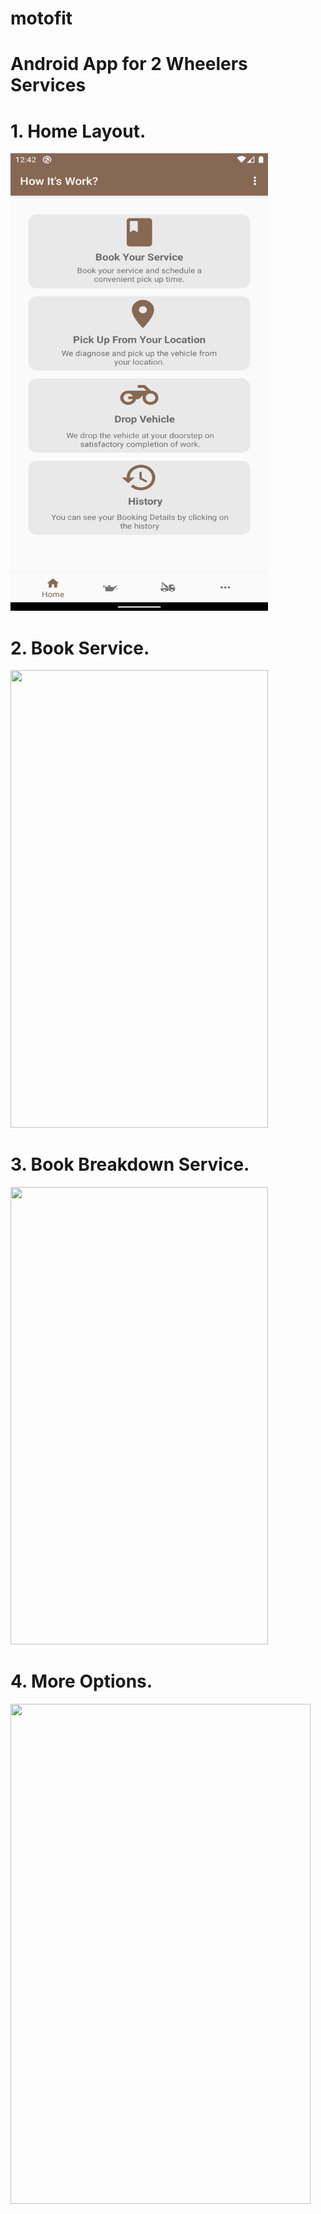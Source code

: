 
# motofit
# Android App for 2 Wheelers  Services  
# 1. Home Layout.
<img src="Home.png" width="412" height="732">

# 2. Book Service.
<img src="Book-Service.gif" width="412" height="732">

# 3. Book Breakdown Service.
<img src="Book BreakDown.gif" width="412" height="732">

# 4. More Options.
<img src="More.gif" width="480" height="800">

